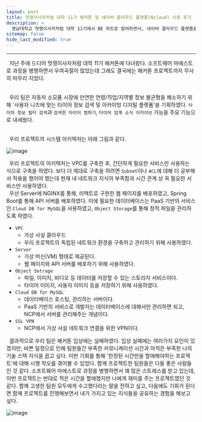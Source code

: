 ```yaml
---
layout: post
title: 멋쟁이사자처럼 대학 11기 해커톤 및 네이버 클라우드 플랫폼(Ncloud) 사용 후기
description: >
  영남대학교 멋쟁이사자처럼 대학 11기에서 BE 파트로 참여하면서, 네이버 클라우드 플랫폼을 통해 배포 환경을 구축하게 되었고, 이에 따른 후기를 작성하려 한다.
sitemap: false
hide_last_modified: true
---
```


---

&nbsp; 지난 주에 드디어 멋쟁이사자처럼 대학 11기 해커톤에 다녀왔다. 소프트웨어 마에스트로 과정을 병행하면서 우여곡절이 많았는데 그래도 결국에는 해커톤 프로젝트까지 무사히 마무리 지었다.<br><br>

&nbsp; 우리 팀은 자동차 소모품 시장에 만연한 연령/직업/지역별 정보 불균형을 해소하기 위해 '사용자 니즈에 맞는 타이어 정보 검색 및 아카이빙 디지털 플랫폼'을 기획하였다. `타이어 정보 필터 검색`과 `검색한 타이어 찜하기`, `타이어 업계 소식 아카이브` 가능을 주요 기능으로 내세웠다.<br><br>

&nbsp; 우리 프로젝트의 시스템 아키텍처는 아래 그림과 같다.

![image](https://user-images.githubusercontent.com/68031450/262937538-7b30efe2-e38a-4a9d-ad8a-ec8acfc34a85.png)

&nbsp; 우리 프로젝트의 아키텍처는 VPC를 구축한 후, 간단하게 필요한 서비스만 사용하는 식으로 구축을 하였다. 보다 더 제대로 구축을 하려면 `Subnet`이나 `ACL`에 대해 더 공부해서 적용을 했어야 했는데 현재 내 네트워크 지식의 부족함과 시간 관계 상 꼭 필요한 서비스만 사용하였다.<br>
&nbsp; 우선 Server에 NGINX를 통해, 리액트로 구현한 웹 페이지를 배포하였고, Spring Boot를 통해 API 서버를 배포하였다. 이에 필요한 데이터베이스는 PaaS 기반의 서비스인 `Cloud DB for MySQL`을 사용하였고, `Object Storage`를 통해 정적 파일을 관리하도록 하였다.

- `VPC`
  - 가상 사설 클라우드
  - 우리 프로젝트의 독립된 네트워크 환경을 구축하고 관리하기 위해 사용하였다.
- `Server`
  - 가상 머신(VM) 형태로 제공된다.
  - 웹 페이지와 API 서버를 배포하기 위해 사용하였다.
- `Object Sotrage`
  - 파일, 이미지, 비디오 등 데이터를 저장할 수 있는 스토리지 서비스이다.
  - 타이어 이미지, 사용자 이미지 등을 저장하기 위해 사용하였다.
- `Cloud DB for MySQL`
  - 데이터베이스 호스팅, 관리하는 서버이다.
  - PaaS 기반의 서비스로 개발자는 데이터베이스에 대해서만 관리하면 되고, NCP에서 서버를 관리해주는 개념이다.
- `SSL VPN`
  - NCP에서 가상 사설 네트워크 연결을 위한 VPN이다.

&nbsp; 결과적으로 우리 팀은 해커톤 입상에는 실패하였다. 입상 실패에는 여러가지 요인이 있겠지만, 바쁜 일정으로 인해 팀원들간 부족한 커뮤니케이션 시간과 아직은 부족한 나의 기술 스택 지식을 꼽고 싶다. 이번 기회를 통해 '한정된 시간만을 할애해야하는 프로젝트'에 대해 시행 착오를 겪어볼 수 있었다. 함께 프로젝트한 팀원들은 다들 좋은 사람들인 것 같다. 소프트웨어 마에스트로 과정을 병행하면서 꽤 많은 스트레스를 받고 있는데, 이번 프로젝트는 반대로 적은 시간을 할애했지만 나에게 재미를 주는 프로젝트였던 것 같다. 함께 고생한 팀원 모두에게 수고했다라는 말을 전하고 싶고, 다음에도 기회가 된다면 함께 프로젝트를 진행해보면서 내가 가지고 있는 지식들을 공유하는 경험을 해보고 싶다.

![image](https://user-images.githubusercontent.com/68031450/262944891-7f3091e6-aeaa-47d7-9eec-f5547b590543.png)
